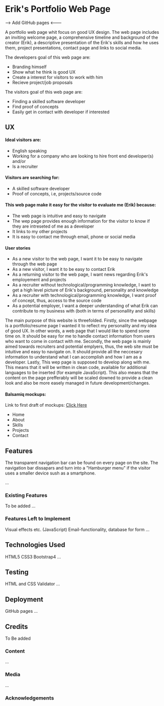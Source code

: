 # Erik's Portfolio Web Page

--> Add GitHub pages <---

A portfolio web page whit focus on good UX design. The web page includes an inviting welcome page, a comprehensive timeline and background of the creator (Erik), a descriptive presentation of the Erik's skills and how he uses them, project presentations, contact page and links to social media. 


The developers goal of this web page are:
* Branding himself
* Show what he think is good UX
* Create a interest for visitors to work with him
* Recieve project/job proposals 

The visitors goal of this web page are:
* Finding a skilled software developer
* Find proof of concepts
* Easily get in contact with developer if interested

## UX

#### Ideal visitors are:
* English speaking
* Working for a company who are looking to hire front end developer(s)
and/or
* Is a recruiter


#### Visitors are searching for:
* A skilled software developer
* Proof of concepts, i.e, projects/source code

#### This web page make it easy for the visitor to evaluate me (Erik) because: 
* The web page is intuitive and easy to navigate
* The wep page provides enough information for the visitor to know if they are intreseted of me as a developer
* It links to my other projects 
* It is easy to contact me through email, phone or social media 


#### User stories
* As a new visitor to the web page, I want it to be easy to navigate through the web page 
* As a new visitor, I want it to be easy to contact Erik 
* As a returning visitor to the web page, I want news regarding Erik's employement and projects  
* As a recruiter without technological/programming knowledge, I want to get a high level picture of Erik's background, personality and knowledge
* As a recruiter with technological/programming knowledge, I want proof of concept, thus, access to the source code
* As a potential employer, I want a deeper understanding of what Erik can contribute to my business with (both in terms of personallity and skills)


The main purpose of this website is threefolded. Firstly, since the webpage is a portfolio/resume page I wanted it to reflect my personality and my idea of good UX. In other words, a web page that I would like to spend some time on. 
It should be easy for me to handle contact information from users who want to come in contact with me. 
Secondly, the web page is mainly aimed towards recruiters and potential emplyers, thus, the web site must be intuitive and easy to navigate on. It should provide all the neccesary information to understand what I can accomplish and how I am as a developer. 
Lastly, This wep page is supposed to develop along with me. This means that it will be written in clean code, available for additional languages to be inserted (for example JavaScript). This also means that the content on the page prefferably will be scaled downed to provide a clean look and also be more easely managed in future development/changes. 

#### Balsamiq mockups:

Link to first draft of mockups: [Click Here](Mockups/my_web_page.pdf)
* Home
* About
* Skills
* Projects
* Contact 

## Features

The transparent navigation bar can be found on every page on the site. The navigation bar dissapars and turn into a "Hamburger menu" if the visitor uses a smaller device sush as a smartphone. 

...

### Existing Features

To be added
...

### Features Left to Implement

Visual effects etc. (JavaScript)
Email-functionality, database for form 
...

## Technologies Used

HTML5 
CSS3
Bootstrap4
...

## Testing 

HTML and CSS Validator
...

## Deployment

GitHub pages
...

## Credits

To Be added

### Content
...
### Media
...
### Acknowledgements 